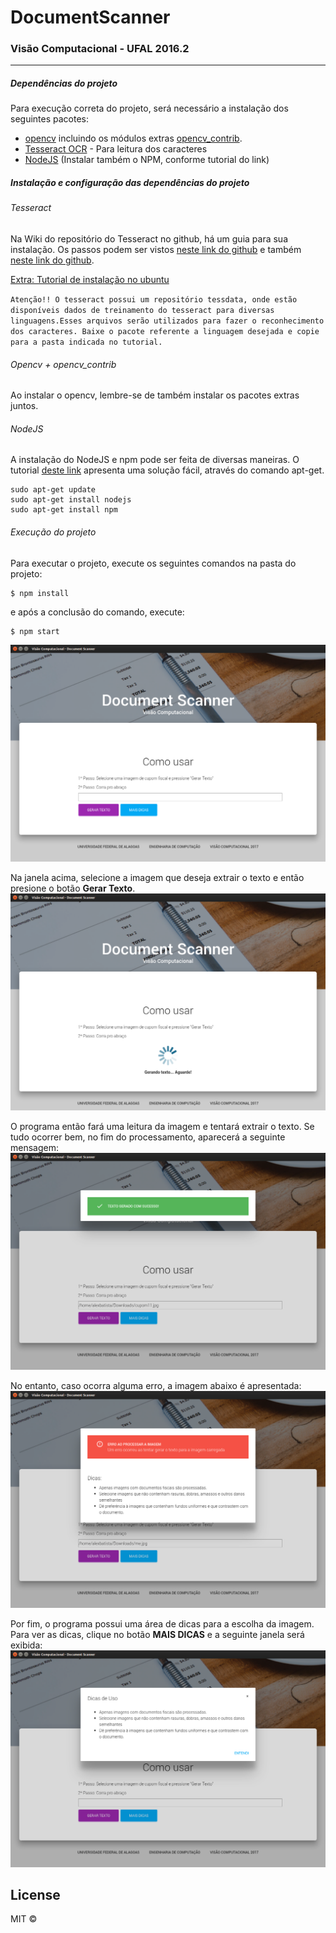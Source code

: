 # DocumentScanner
### Visão Computacional - UFAL 2016.2
***

##### Dependências do projeto

Para execução correta do projeto, será necessário a instalação dos seguintes pacotes:
* [opencv](http://opencv.org/) incluindo os módulos extras [opencv_contrib](https://github.com/opencv/opencv_contrib).
* [Tesseract OCR](https://github.com/tesseract-ocr/tesseract) - Para leitura dos caracteres
* [NodeJS](https://www.digitalocean.com/community/tutorials/how-to-install-node-js-on-ubuntu-16-04) (Instalar também o NPM, conforme tutorial do link)

##### Instalação e configuração das dependências do projeto

###### Tesseract
Na Wiki do repositório do Tesseract no github, há um guia para sua instalação. Os passos podem ser vistos [neste link do github](https://github.com/tesseract-ocr/tesseract/wiki/Compiling) e também [neste link do github](https://github.com/tesseract-ocr/tesseract/wiki).

[Extra: Tutorial de instalação no ubuntu](https://www.webuildinternet.com/2016/06/28/installing-opencv-with-tesseract-text-module-on-ubuntu/)

`Atenção!! O tesseract possui um repositório tessdata, onde estão disponíveis dados de treinamento do tesseract para diversas linguagens.Esses arquivos serão utilizados para fazer o reconhecimento dos caracteres. Baixe o pacote referente a linguagem desejada e copie para a pasta indicada no tutorial.`
###### Opencv + opencv_contrib
Ao instalar o opencv, lembre-se de também instalar os pacotes extras juntos.

###### NodeJS
A instalação do NodeJS e npm pode ser feita de diversas maneiras. O tutorial [deste link](https://www.digitalocean.com/community/tutorials/how-to-install-node-js-on-ubuntu-16-04) apresenta uma solução fácil, através do comando apt-get.

```
sudo apt-get update
sudo apt-get install nodejs
sudo apt-get install npm
```
###### Execução do projeto

Para executar o projeto, execute os seguintes comandos na pasta do projeto:

```
$ npm install
```
e após a conclusão do comando, execute:

```
$ npm start
```

![](/readme/doc1.png)

Na janela acima, selecione a imagem que deseja extrair o texto e então presione o botão **Gerar Texto**.
![](/readme/doc2.png)

O programa então fará uma leitura da imagem e tentará extrair o texto. Se tudo ocorrer bem, no fim do processamento, aparecerá a seguinte mensagem:
![](/readme/doc3.png)

No entanto, caso ocorra alguma erro, a imagem abaixo é apresentada:
![](/readme/doc4.png)

Por fim, o programa possui uma área de dicas para a escolha da imagem. Para ver as dicas, clique no botão **MAIS DICAS** e a seguinte janela será exibida:
![](/readme/doc5.png)


## License

MIT ©
